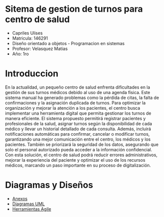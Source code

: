 # Sitema de gestion de turnos para centro de salud
* Capriles Ulises
* Matricula: 146291
* Diseño orientado a objetos - Programacion en sistemas
* Profesor: Velasquez Matias
* Año: 1ro

# Introduccion
En la actualidad, un pequeño centro de salud enfrenta dificultades en la gestión de sus turnos médicos debido al uso de una agenda física. Este sistema manual ha generado problemas como la pérdida de citas, la falta de confirmaciones y la asignación duplicada de turnos. Para optimizar la organización y mejorar la atención a los pacientes, el centro busca implementar una herramienta digital que permita gestionar los turnos de manera eficiente.
El sistema propuesto permitirá registrar pacientes y profesionales de la salud, asignar turnos según la disponibilidad de cada médico y llevar un historial detallado de cada consulta. Además, incluirá notificaciones automáticas para confirmar, cancelar o modificar turnos, garantizando una mejor comunicación entre el centro, los médicos y los pacientes. También se priorizará la seguridad de los datos, asegurando que solo el personal autorizado pueda acceder a la información confidencial.
Con esta solución, el centro de salud podrá reducir errores administrativos, mejorar la experiencia del paciente y optimizar el uso de los recursos médicos, marcando un paso importante en su proceso de digitalización.

# Diagramas y Diseños
* [Anexos](https://github.com/UlisesC11/SistemaGestionTurnos/blob/main/anexos.md)
* [Diagramas UML](https://github.com/UlisesC11/SistemaGestionTurnos/blob/main/diagramasUML.md)
* [Herramientas Agile]()
